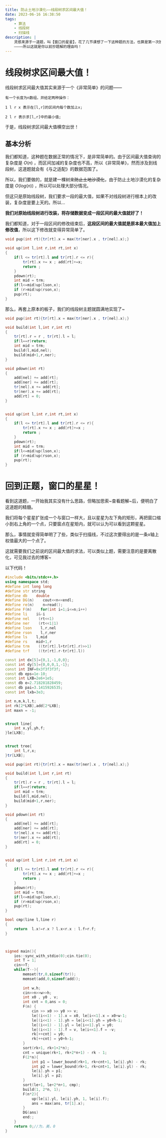 ```yaml
---
title: 防止土地沙漠化——线段树求区间最大值！
date: 2023-06-16 16:38:50
tags: 
    - 算法
    - 线段树
    - 扫描线
description: |
    灵感来源于一道题，叫【窗口的星星】，花了几节课想了一下这种题的方法，也算是第一次独立利用线段树解题的...
    ————所以这就是你以前抄题解的理由吗！
---
```

# 线段树求区间最大值！

线段树求区间最大值其实来源于一个《非常简单》的问题——

```
有一个长度为n数组，并给定两种操作：

1 l r x 表示在[l,r]的区间内每个数加上x;

2 l r 表示求[l,r]中的最小值;
```

于是，线段树求区间最大值横空出世！

## 基本分析

我们都知道，这种题在数据正常的情况下，是非常简单的。由于区间最大值查询的复杂度是 $O(n)$ ，而区间加减的复杂度也不高，所以《非常简单》，然而涉及到线段树，这道题就会有《与之适配》的数据范围了。

所以，我们要做的，就是建一棵树~~来防止土地沙漠化~~，由于防止土地沙漠化的复杂度是 $O(log(n))$ ，所以可以处理大部分情况。

但这只是原始线段树，我们要求一段的最大值，如果不对线段树进行根本上的改装，复杂度是要上天的。所以...

**我们对原始线段树进行改装，将存储数据变成一段区间的最大值就好了！**

我们都知道，对于一段区间的修改结束后，**这段区间的最大值就是原本最大值加上修改值**，所以这下修改就变得异常简单了。

```cpp
void pup(int rt){tr[rt].x = max(tr[ner].x , tr[nel].x);}

void up(int l,int r,int rt,int x)
{
    if(l <= tr[rt].l and tr[rt].r <= r){
        tr[rt].x += x ; add[rt]+=x;
        return ;
    }
    pdown(rt);
    int mid = trm;
    if(l<=mid)up(lson,x);
    if (r>mid)up(rson,x);
    pup(rt);
}

```

那么，再套上原本的板子，我们的线段树主题就圆满地实现了~

```cpp
void pup(int rt){tr[rt].x = max(tr[ner].x , tr[nel].x);}

void build(int l,int r,int rt)
{
    tr[rt].r = r , tr[rt].l = l;
    if(l==r)return;
    int mid = trm;
    build(l,mid,nel);
    build(mid+1,r,ner);
}

void pdown(int rt)
{
    add[nel] += add[rt];
    add[ner] += add[rt];
    tr[nel].x += add[rt];
    tr[ner].x += add[rt];
    add[rt] = 0;
}


void up(int l,int r,int rt,int x)
{
    if(l <= tr[rt].l and tr[rt].r <= r){
        tr[rt].x += x ; add[rt]+=x ; 
        return ;
    }
    pdown(rt);
    int mid = trm;
    if(l<=mid)up(lson,x);
    if (r>mid)up(rson,x);
    pup(rt);
}
```

# 回到正题，窗口的星星！

看到这道题，一开始我其实没有什么思路，但略加思索~查看题解~后，便明白了这道题的精髓。

我们将每个星星扩张成一个与窗口一样大，且以星星为左下角的矩形，再把窗口缩小到右上角的一个点，只要窗点在星矩内，就可以认为可以看到这颗星星。

那么，事情就变得简单明了了些，类似于扫描线，不过这次要得出的是一条x轴上权值最大的一个点了。

这就需要我们之前说的区间最大值的求法，可以类似上题，需要注意的是要离散化，可见我过去的博客~

以下代码！
```cpp
#include <bits/stdc++.h>
using namespace std;
#define int long long
#define str string
#define db    double
#define DG(n)    cout<<n<<endl;
#define re(n)    n=read();
#define F(n)    for(int i=1;i<=n;i++)
#define li    i&-i
#define nel    (rt<<1)
#define ner    (rt<<1|1)
#define lson    l,r,nel
#define rson    l,r,ner
#define ls    l,mid
#define rs    mid+1,r
#define trm    ((tr[rt].l+tr[rt].r)>>1)
#define trf    ((tr[rt].r-tr[rt].l))

const int dx[5]={0,1,-1,0,0};
const int dy[5]={0,0,0,1,-1};
const int INF=0x3f3f3f3f; 
const db eps=1e-10;
const int LXB=2e6+1e5;
const db e=2.718281828459;
const db pai=3.1415926535;
const int lxb=3e3;

int n,m,k,l,t;
int rk[2*LXB],add[2*LXB];
int maxn = -1;


struct line{
    int x,yl,yh,f;
}le[LXB];


struct tree{
    int l,r,x;
}tr[LXB];

void pup(int rt){tr[rt].x = max(tr[ner].x , tr[nel].x);}

void build(int l,int r,int rt)
{
    tr[rt].r = r , tr[rt].l = l;
    if(l==r)return;
    int mid = trm;
    build(l,mid,nel);
    build(mid+1,r,ner);
}

void pdown(int rt)
{
    add[nel] += add[rt];
    add[ner] += add[rt];
    tr[nel].x += add[rt];
    tr[ner].x += add[rt];
    add[rt] = 0;
}


void up(int l,int r,int rt,int x)
{
    if(l <= tr[rt].l and tr[rt].r <= r){
        tr[rt].x += x ; add[rt]+=x ; 
        return ;
    }
    pdown(rt);
    int mid = trm;
    if(l<=mid)up(lson,x);
    if (r>mid)up(rson,x);
    pup(rt);
}

bool cmp(line l,line r)
{
    return  l.x!=r.x ? l.x<r.x : l.f>r.f; 
}



signed main(){
    ios::sync_with_stdio(0);cin.tie(0);
    int T = 1;
    cin>>T;
    while(T--){
        memset(tr,0,sizeof(tr));
        memset(add,0,sizeof(add));
        
        int w,h;
        cin>>n>>w>>h;
        int x0 , y0 , v;
        int cnt = 0,ans = 0;
        F(n) {
            cin >> x0 >> y0 >> v;
            le[(i<<1) - 1].x = x0, le[i<<1].x = x0+w-1;
            le[(i<<1) - 1].yh = le[i<<1].yh = y0+h-1;
            le[(i<<1) - 1].yl = le[i<<1].yl = y0;
            le[(i<<1) - 1].f = v, le[i<<1].f = -v;
            rk[++cnt] = y0;
            rk[++cnt] = y0+h-1;
        }
        sort(rk+1, rk+1+2*n);
        cnt = unique(rk+1, rk+2*n+1) - rk - 1;
        F(2*n){
            int p1 = lower_bound(rk+1, rk+cnt+1, le[i].yh) - rk;
            int p2 = lower_bound(rk+1, rk+cnt+1, le[i].yl) - rk;
            le[i].yh = p1;
            le[i].yl = p2;
        }
        sort(le+1, le+2*n+1, cmp);
        build(1, 2*n, 1);
        F(n*2){
            up(le[i].yl, le[i].yh, 1, le[i].f);
            ans = max(ans, tr[1].x);
        }
        DG(ans)
        end:;
    }
    return 0;//为，美，0
}

```